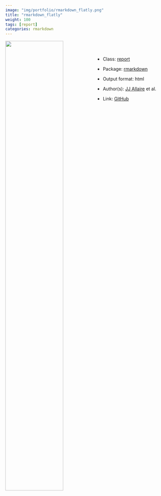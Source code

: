 ```yaml
---
image: "img/portfolio/rmarkdown_flatly.png"
title: "rmarkdown_flatly"
weight: 100
tags: [report]
categories: rmarkdown
---
```




<!--more-->

<p><a href="../../img/portfolio/rmarkdown_flatly.png"><img class = "jf-image-shadow" src="../../img/portfolio/rmarkdown_flatly.png" width="60%"  align="left"></a></p>

<br><br>

- Class: [report](../../tags/report)
- Package: [rmarkdown](rmarkdown)
- Output format: html

- Author(s): [JJ Allaire](https://github.com/jjallaire) et al.
- Link: [GitHub](https://github.com/rstudio/rmarkdown)


